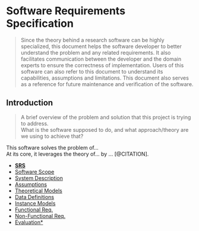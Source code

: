 # Software Requirements Specification

> Since the theory behind a research software can be highly specialized, this document helps the software developer to better understand the problem and any related requirements.
> It also facilitates communication between the developer and the domain experts to ensure the correctness of implementation.
> Users of this software can also refer to this document to understand its capabilities, assumptions and limitations.
> This document also serves as a reference for future maintenance and verification of the software.

## Introduction
> A brief overview of the problem and solution that this project is trying to address.  
> What is the software supposed to do, and what approach/theory are we using to achieve that?

This software solves the problem of...  
At its core, it leverages the theory of... by ... [@CITATION].

- [**SRS**](README.md)
- [Software Scope](software-scope.md)
- [System Description](system-description.md)
- [Assumptions](assumptions.md)
- [Theoretical Models](theoretical-models/)
- [Data Definitions](data-definitions/)
- [Instance Models](instance-models/)
- [Functional Req.](functional-req.md)
- [Non-Functional Req.](non-functional-req.md)
- [Evaluation*](evaluation.md)
